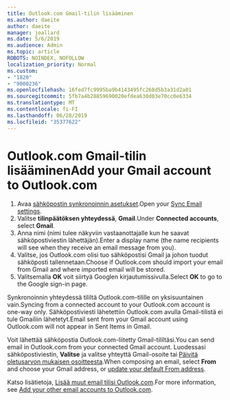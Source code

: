 ```yaml
---
title: Outlook.com Gmail-tilin lisääminen
ms.author: daeite
author: daeite
manager: joallard
ms.date: 5/6/2019
ms.audience: Admin
ms.topic: article
ROBOTS: NOINDEX, NOFOLLOW
localization_priority: Normal
ms.custom:
- "1820"
- "9000236"
ms.openlocfilehash: 16fed7fc9995ba9b4143495fc268d5b3a31d2a01
ms.sourcegitcommit: 5fb7a4b28859690020efdea630d03e70cc0e6334
ms.translationtype: MT
ms.contentlocale: fi-FI
ms.lasthandoff: 06/28/2019
ms.locfileid: "35377622"
---
```

# <a name="add-your-gmail-account-to-outlookcom"></a><span data-ttu-id="1a846-102">Outlook.com Gmail-tilin lisääminen</span><span class="sxs-lookup"><span data-stu-id="1a846-102">Add your Gmail account to Outlook.com</span></span>

1. <span data-ttu-id="1a846-103">Avaa [sähköpostin synkronoinnin asetukset](https://go.microsoft.com/fwlink/?linkid=875264).</span><span class="sxs-lookup"><span data-stu-id="1a846-103">Open your [Sync Email settings](https://go.microsoft.com/fwlink/?linkid=875264).</span></span>
2. <span data-ttu-id="1a846-104">Valitse **tilinpäätöksen yhteydessä**, **Gmail**.</span><span class="sxs-lookup"><span data-stu-id="1a846-104">Under **Connected accounts**, select **Gmail**.</span></span>
3. <span data-ttu-id="1a846-105">Anna nimi (nimi tulee näkyviin vastaanottajalle kun he saavat sähköpostiviestin lähettäjän).</span><span class="sxs-lookup"><span data-stu-id="1a846-105">Enter a display name (the name recipients will see when they receive an email message from you).</span></span>
4. <span data-ttu-id="1a846-106">Valitse, jos Outlook.com olisi tuo sähköpostisi Gmail ja johon tuodut sähköposti tallennetaan.</span><span class="sxs-lookup"><span data-stu-id="1a846-106">Choose if Outlook.com should import your email from Gmail and where imported email will be stored.</span></span>
5. <span data-ttu-id="1a846-107">Valitsemalla **OK** voit siirtyä Googlen kirjautumissivulla.</span><span class="sxs-lookup"><span data-stu-id="1a846-107">Select **OK** to go to the Google sign-in page.</span></span>

<span data-ttu-id="1a846-108">Synkronoinnin yhteydessä tililtä Outlook.com-tilille on yksisuuntainen vain.</span><span class="sxs-lookup"><span data-stu-id="1a846-108">Syncing from a connected account to your Outlook.com account is one-way only.</span></span> <span data-ttu-id="1a846-109">Sähköpostiviesti lähetettiin Outlook.com avulla Gmail-tilistä ei tule Gmailiin lähetetyt.</span><span class="sxs-lookup"><span data-stu-id="1a846-109">Email sent from your Gmail account using Outlook.com will not appear in Sent Items in Gmail.</span></span>

<span data-ttu-id="1a846-110">Voit lähettää sähköpostia Outlook.com-liitetty Gmail-tililtäsi.</span><span class="sxs-lookup"><span data-stu-id="1a846-110">You can send email in Outlook.com from your connected Gmail account.</span></span> <span data-ttu-id="1a846-111">Luodessasi sähköpostiviestin, **Valitse** ja valitse yhteyttä Gmail-osoite tai [Päivitä oletusarvon mukaisen osoitteesta](https://go.microsoft.com/fwlink/?linkid=875264).</span><span class="sxs-lookup"><span data-stu-id="1a846-111">When composing an email, select **From** and choose your Gmail address, or [update your default From address](https://go.microsoft.com/fwlink/?linkid=875264).</span></span>

<span data-ttu-id="1a846-112">Katso lisätietoja, [Lisää muut email tilisi Outlook.com](https://support.office.com/article/c5224df4-5885-4e79-91ba-523aa743f0ba).</span><span class="sxs-lookup"><span data-stu-id="1a846-112">For more information, see [Add your other email accounts to Outlook.com](https://support.office.com/article/c5224df4-5885-4e79-91ba-523aa743f0ba).</span></span>